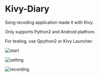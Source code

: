 # Kivy-Diary
Song recoding application made it with Kivy. 

Only supports Python2 and Android platfrom.

For testing, use Qpython2 or Kivy Launcher:

![start](https://github.com/yingshaoxo/SongRecorder/raw/master/Show/start.png "start")

![setting](https://github.com/yingshaoxo/SongRecorder/raw/master/Show/setting.png "setting")

![recording](https://github.com/yingshaoxo/SongRecorder/raw/master/Show/recording.png "recording")
